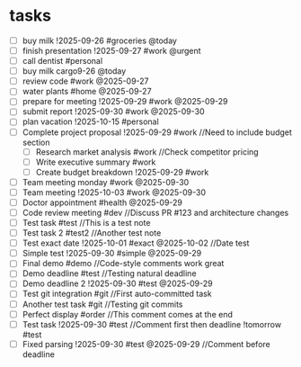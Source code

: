 # tasks

- [ ] buy milk !2025-09-26 #groceries @today
- [ ] finish presentation !2025-09-27 #work @urgent
- [ ] call dentist #personal
- [ ] buy milk cargo9-26 @today
- [ ] review code #work @2025-09-27
- [ ] water plants #home @2025-09-27
- [ ] prepare for meeting !2025-09-29 #work @2025-09-29
- [ ] submit report !2025-09-30 #work @2025-09-30
- [ ] plan vacation !2025-10-15 #personal
- [ ] Complete project proposal !2025-09-29 #work //Need to include budget section
  - [ ] Research market analysis #work //Check competitor pricing
  - [ ] Write executive summary #work
  - [ ] Create budget breakdown !2025-09-29 #work
- [ ] Team meeting  monday #work @2025-09-30
- [ ] Team meeting !2025-10-03 #work @2025-09-30
- [ ] Doctor appointment #health @2025-09-29
- [ ] Code review meeting #dev //Discuss PR #123 and architecture changes
- [ ] Test task #test //This is a test note
- [ ] Test task 2 #test2 //Another test note
- [ ] Test exact date !2025-10-01 #exact @2025-10-02 //Date test
- [ ] Simple test !2025-09-30 #simple @2025-09-29
- [ ] Final demo #demo //Code-style comments work great
- [ ] Demo deadline #test //Testing natural deadline
- [ ] Demo deadline 2 !2025-09-30 #test @2025-09-29
- [ ] Test git integration #git //First auto-committed task
- [ ] Another test task #git //Testing git commits
- [ ] Perfect display #order //This comment comes at the end
- [ ] Test task !2025-09-30 #test //Comment first then deadline !tomorrow #test
- [ ] Fixed parsing !2025-09-30 #test @2025-09-29 //Comment before deadline
